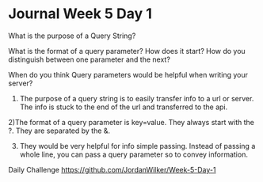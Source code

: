 # Journal Week 5 Day 1

What is the purpose of a Query String?

What is the format of a query parameter? How does it start? How do you distinguish between one parameter and the next?

When do you think Query parameters would be helpful when writing your server?

1) The purpose of a query string is to easily transfer info to a url or server. The info is stuck to the end of the url and transferred to the api.

2)The format of a query parameter is key=value. They always start with the ?. They are separated by the &.

3) They would be very helpful for info simple passing. Instead of passing a whole line, you can pass a query parameter so to convey information.

Daily Challenge
https://github.com/JordanWilker/Week-5-Day-1